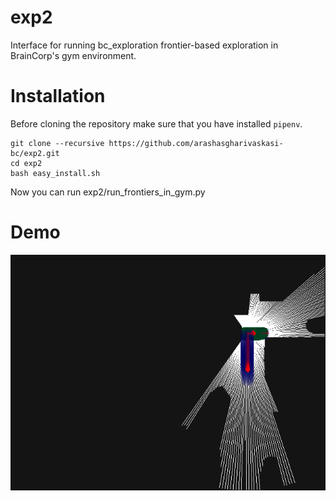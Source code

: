 # exp2
Interface for running bc_exploration frontier-based exploration in BrainCorp's gym environment.

# Installation
Before cloning the repository make sure that you have installed `pipenv`.

```shell
git clone --recursive https://github.com/arashasgharivaskasi-bc/exp2.git
cd exp2
bash easy_install.sh
```

Now you can run exp2/run_frontiers_in_gym.py

# Demo
![Center](demo/gym_visualization2.gif)
